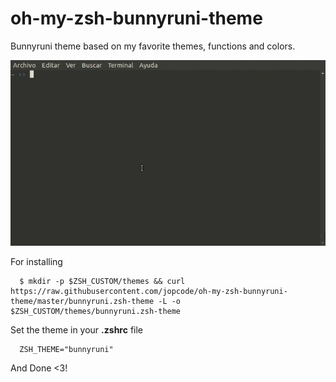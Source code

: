 # oh-my-zsh-bunnyruni-theme

Bunnyruni theme based on my favorite themes, functions and colors.

![Alt text](bunnyruni.gif)

For installing

```
  $ mkdir -p $ZSH_CUSTOM/themes && curl https://raw.githubusercontent.com/jopcode/oh-my-zsh-bunnyruni-theme/master/bunnyruni.zsh-theme -L -o $ZSH_CUSTOM/themes/bunnyruni.zsh-theme
```
Set the theme in your **.zshrc** file 

```
  ZSH_THEME="bunnyruni"
```

And Done <3!
